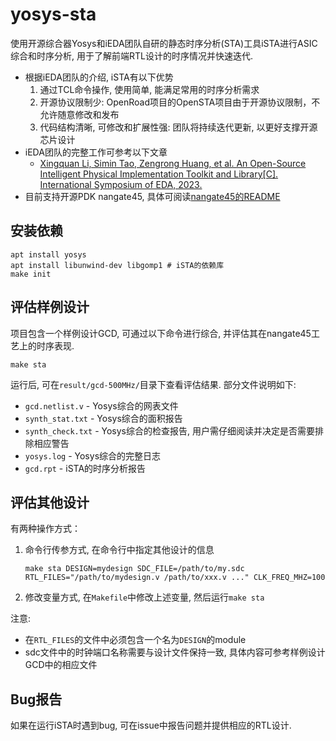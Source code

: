 # yosys-sta

使用开源综合器Yosys和iEDA团队自研的静态时序分析(STA)工具iSTA进行ASIC综合和时序分析,
用于了解前端RTL设计的时序情况并快速迭代.

* 根据iEDA团队的介绍, iSTA有以下优势
  1. 通过TCL命令操作, 使用简单, 能满足常用的时序分析需求
  1. 开源协议限制少: OpenRoad项目的OpenSTA项目由于开源协议限制，不允许随意修改和发布
  1. 代码结构清晰, 可修改和扩展性强: 团队将持续迭代更新, 以更好支撑开源芯片设计
* iEDA团队的完整工作可参考以下文章
  * [Xingquan Li, Simin Tao, Zengrong Huang, et al. An Open-Source Intelligent Physical Implementation Toolkit and Library[C]. International Symposium of EDA, 2023.](https://github.com/OSCC-Project/iEDA/blob/master/docs/paper/ISEDA'23-iEDA-final.pdf)
* 目前支持开源PDK nangate45, 具体可阅读[nangate45的README](nangate45/README.md)

## 安装依赖

```shell
apt install yosys
apt install libunwind-dev libgomp1 # iSTA的依赖库
make init
```

## 评估样例设计

项目包含一个样例设计GCD, 可通过以下命令进行综合, 并评估其在nangate45工艺上的时序表现.

```shell
make sta
```

运行后, 可在`result/gcd-500MHz/`目录下查看评估结果. 部分文件说明如下:
* `gcd.netlist.v` - Yosys综合的网表文件
* `synth_stat.txt` - Yosys综合的面积报告
* `synth_check.txt` - Yosys综合的检查报告, 用户需仔细阅读并决定是否需要排除相应警告
* `yosys.log` - Yosys综合的完整日志
* `gcd.rpt` - iSTA的时序分析报告

## 评估其他设计

有两种操作方式：
1. 命令行传参方式, 在命令行中指定其他设计的信息
   ```shell
   make sta DESIGN=mydesign SDC_FILE=/path/to/my.sdc RTL_FILES="/path/to/mydesign.v /path/to/xxx.v ..." CLK_FREQ_MHZ=100
   ```
1. 修改变量方式, 在`Makefile`中修改上述变量, 然后运行`make sta`

注意:
* 在`RTL_FILES`的文件中必须包含一个名为`DESIGN`的module
* sdc文件中的时钟端口名称需要与设计文件保持一致, 具体内容可参考样例设计GCD中的相应文件

## Bug报告

如果在运行iSTA时遇到bug, 可在issue中报告问题并提供相应的RTL设计.
